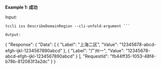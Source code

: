 **Example 1: 成功**

 

Input: 

```
tccli iss DescribeDomainRegion --cli-unfold-argument ```

Output: 
```
{
    "Response": {
        "Data": [
            {
                "Label": "上海二区",
                "Value": "12345678-abcd-efgh-ijkl-1234567890abcd"
            },
            {
                "Label": "广州一",
                "Value": "12345678-abcd-efgh-ijkl-1234567890abcd"
            }
        ],
        "RequestId": "fb44ff35-1053-48f4-b78b-812083f3a2dc"
    }
}
```

